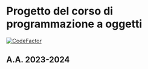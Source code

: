 # Progetto del corso di programmazione a oggetti
[![CodeFactor](https://www.codefactor.io/repository/github/tommasolazzarin/sensori/badge)](https://www.codefactor.io/repository/github/tommasolazzarin/sensori)
## A.A. 2023-2024
